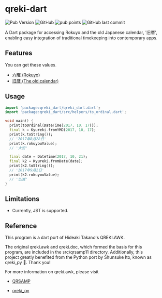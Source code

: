 # qreki-dart

![Pub Version](https://img.shields.io/pub/v/qreki_dart?color=blue)
![GitHub](https://img.shields.io/github/license/Anishishi/qreki-dart)
![pub points](https://img.shields.io/pub/points/qreki_dart?logo=dart)
![GitHub last commit](https://img.shields.io/github/last-commit/Anishishi/qreki-dart?color=purple)

A Dart package for accessing Rokuyo and the old Japanese calendar, '旧暦', enabling easy integration of traditional timekeeping into contemporary apps.

## Features

You can get these values.

- [六曜 (Rokuyo)](https://ja.wikipedia.org/wiki/%E5%85%AD%E6%9B%9C)
- [旧暦 (The old calendar)](https://ja.wikipedia.org/wiki/%E6%97%A7%E6%9A%A6)

## Usage

```dart
import 'package:qreki_dart/qreki_dart.dart';
import 'package:qreki_dart/src/helpers/to_ordinal.dart';

void main() {
  print(toOrdinal(DateTime(2017, 10, 17)));
  final k = Kyureki.fromYMD(2017, 10, 17);
  print(k.toString());
  // '2017年8月28日'
  print(k.rokuyouValue);
  // '大安'

  final date = DateTime(2017, 10, 21);
  final k2 = Kyureki.fromDate(date);
  print(k2.toString());
  // '2017年9月2日'
  print(k2.rokuyouValue);
  // '仏滅'
}
```

## Limitations

- Currently, JST is supported.

## Reference

This program is a dart port of Hideaki Takano's QREKI.AWK.

The original qreki.awk and qreki.doc, which formed the basis for this program, are included in the src/qrsamp11 directory. Additionally, this project greatly benefited from the Python port by Shunsuke Ito, known as qreki_py 🎉. Thank you!

For more information on qreki.awk, please visit

- [QRSAMP](https://www.vector.co.jp/soft/dos/personal/se016093.html)

- [qreki_py](https://github.com/fgshun/qreki_py/tree/master)
